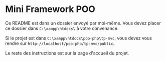 # Mini Framework POO

Ce README est dans un dossier envoyé par moi-même. Vous devez placer ce dossier dans
`C:\xampp\htdocs\` à votre convenance.

Si le projet est dans `C:\xampp\htdocs\poo-php\tp-mvc`, vous devez vous rendre sur `http://localhost/poo-php/tp-mvc/public`.

Le reste des instructions est sur la page d'accueil du projet.
